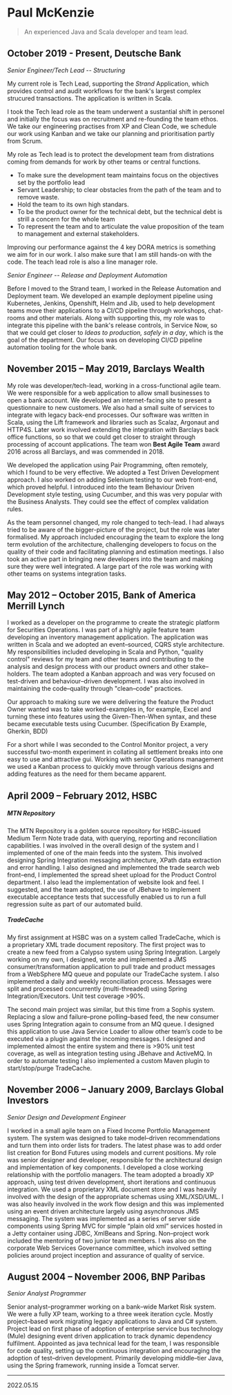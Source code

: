 # Paul McKenzie 

> An experienced Java and Scala developer and team lead. 

## October 2019 - Present, Deutsche Bank
_Senior Engineer/Tech Lead -- Structuring_

My current role is Tech Lead, supporting the _Strand_ Application, which provides control and audit workflows for the bank's largest complex strucured transactions.  The application is written in Scala.  

I took the Tech lead role as the team underwent a sustantial shift in personel and initially the focus was on recruitment and re-founding the team ethos. We take our engineering practises from XP and Clean Code, we schedule our work using Kanban and
we take our planning and prioritisation partly from Scrum.

 My role as Tech lead is to protect the development team from distrations coming from demands for work by other teams or central functions.

* To make sure the development team maintains focus on the objectives set by the portfolio lead
* Servant Leadership; to clear obstacles from the path of the team and to remove waste.
* Hold the team to its own high standars.
* To be the product owner for the technical debt, but the technical debt is strill a concern for the whole team
* To represent the team and to articulate the value proposition of the team to management and external stakeholders.

Improving our performance against the 4 key DORA metrics is something we aim for in our work.  I also make sure that I am still hands-on with the code.  The teach lead role is also a line manager role.

_Senior Engineer -- Release and Deployment Automation_

Before I moved to the Strand team, I worked in the Release Automation and Deployment team. We developed an example deployment pipeline using Kubernetes, Jenkins, Openshift, Helm and Jib, used to help development teams move their applications to a CI/CD pipeline through workshops, chat-rooms and other materials. Along with supporting this, my role was to integrate this pipeline with the bank's release controls, in Service Now, so that we could get closer to *Ideas to production, safely in a day*, which is the goal of the department. Our focus was on developing CI/CD pipeline automation tooling for the whole bank.

 
## November 2015 – May 2019, Barclays Wealth

My role was developer/tech-lead, working in a cross-functional agile team. We were responsible for a web application to allow small businesses to open a bank account. We developed an internet-facing site to present a questionnaire to new customers. We also had a small suite of services to integrate with legacy back-end processes. Our software was written in Scala, using the Lift framework and libraries such as Scalaz, Argonaut and HTTP4S. Later work involved extending the integration with Barclays back office functions, so so that we could get closer to straight through processing of account applications. The team won **Best Agile Team** award 2016 across all Barclays, and was commended in 2018. 

We developed the application using Pair Programming, often remotely, which I found to be very effective. We adopted a Test Driven Development approach. I also worked on adding Selenium testing to our web front-end, which proved helpful. I introduced into the team Behaviour Driven Development style testing, using Cucumber, and this was very popular with the Business Analysts. They could see the effect of complex validation rules. 

As the team personnel changed, my role changed to tech-lead. I had always tried to be aware of the bigger-picture of the project, but the role was later formalised. My approach included encouraging the team to explore the long term evolution of the architecture, challenging developers to focus on the quality of their code and facilitating planning and estimation meetings. I  also took an active part in bringing new developers into the team and making sure they were well integrated. A large part of the role was  working with other teams on systems integration tasks.

## May 2012 – October 2015, Bank of America Merrill Lynch 

I worked as a developer on the programme to create the strategic platform for Securities Operations. 
I was part of a highly agile feature team developing an inventory management application. 
The application was written in Scala and we adopted an event–sourced, CQRS style architecture. 
My responsibilities included developing in Scala and Python, "quality control" reviews for my team and other teams and contributing to the analysis and design process with our product owners and other stake–holders. 
The team adopted a Kanban approach and was very focused on test-driven and behaviour–driven development. 
I was also involved in maintaining the code–quality through "clean–code" practices. 

Our approach to making sure we were delivering the feature the Product Owner wanted was to take worked-examples in, for example, Excel and 
turning these into features using the Given-Then-When syntax, and these became executable tests using Cucumber. 
(Specification By Example, 
Gherkin, BDD) 

For a short while I was seconded to the Control Monitor project, a very successful two-month experiment in collating all settlement breaks into one easy to use and attractive gui. 
Working with senior Operations management we used a Kanban process to quickly move through various designs and adding features as the need for them became apparent.
 
## April 2009 – February 2012, HSBC 

##### MTN Repository 
The MTN Repository is a golden source repository for HSBC–issued Medium Term Note trade data, with querying, reporting and reconciliation capabilities. I was 
involved in the overall design of the system and I implemented of one of the main feeds into the system. This involved designing Spring Integration messaging 
architecture, XPath data extraction and error handling. I also designed and implemented the trade search web front–end, I implemented the spread sheet upload 
for the Product Control department. I also lead the implementation of website look and feel. I suggested, and the team adopted, the use of JBehave to implement 
executable acceptance tests that successfully enabled us to run a full regression suite as part of our automated build. 

##### TradeCache
My first assignment at HSBC was on a system called TradeCache, which is a proprietary XML trade document repository. 
The first project was to create a new feed from a Calypso system using Spring Integration. Largely working on my own, I designed, wrote and implemented a JMS consumer/transformation application to pull trade and product messages from a WebSphere MQ queue and populate our TradeCache system. I also implemented a daily and weekly reconciliation process. Messages were split and processed concurrently (multi-threaded) using Spring Integration/Executors. Unit test coverage >90%. 

The second main project was similar, but this time from a Sophis system. Replacing a slow and failure–prone polling–based feed, the new consumer uses Spring Integration again to consume from an MQ queue. I designed this application to use Java Service Loader to allow other team’s code to be executed via a plugin against the incoming messages. I designed and implemented almost the entire system and there is >90% unit test coverage, as well as integration testing using JBehave and ActiveMQ. In order to automate testing I also implemented a custom Maven plugin to start/stop/purge TradeCache. 

## November 2006 – January 2009, Barclays Global Investors 
_Senior Design and Development Engineer_ 

I worked in a small agile team on a Fixed Income Portfolio Management system. The system was designed to take model–driven recommendations and turn them into order lists for traders. The latest phase was to add order list creation for Bond Futures using models and current positions. My role was senior designer and developer, responsible for the architectural design and implementation of key components. I developed a close working relationship with the portfolio managers. The team adopted a broadly XP approach, using test driven development, short iterations and continuous integration. We used a proprietary XML document store and I was heavily involved with the design of the appropriate schemas using XML/XSD/UML. I was also heavily involved in the work flow design and this was implemented using an event driven architecture largely using asynchronous JMS messaging. 
The system was implemented as a series of server side components using Spring MVC for simple “plain old xml” services hosted in a Jetty container using JDBC, XmlBeans and Spring. 
Non–project work included the mentoring of two junior team members. I was also on the corporate Web Services Governance committee, which involved setting policies around project inception and assurance of quality of service. 

## August 2004 – November 2006, BNP Paribas 
_Senior Analyst Programmer_ 

Senior analyst–programmer working on a bank–wide Market Risk system. We were a fully XP team, working to a three week iteration cycle. Mostly project–based work migrating legacy applications to Java and C# system. Project lead on first phase of adoption of enterprise service bus technology (Mule) designing event driven application to track dynamic dependency fulfilment. Appointed as java technical lead for the team, I was responsible for code quality, setting up the continuous integration and encouraging the adoption of test–driven development. Primarily developing middle–tier Java, using the Spring framework, running inside a Tomcat server. 

___

2022.05.15

